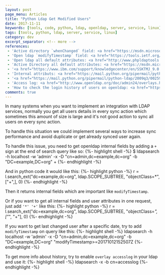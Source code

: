 ```yaml
---
layout: post
page_menu: Articles
title: "Python Ldap Get Modified Users"
date: 2017-11-11
keywords: [tools, code, python, ldap, openldap, server, service, linux]
tags: [tools, python, ldap, server, service, linux]
category: dev
excerpt_separator: <!-- more -->
references:
 - 'Active directory `whenChanged` field: <a href="https://msdn.microsoft.com/en-us/library/ms680921(v=vs.85).aspx" target="_blank">Microsoft MSDN doc</a>'
 - 'Open ldap `modifyTimestamp` field: <a href="https://tools.ietf.org/html/rfc4512" target="_blank">RFC4512</a>'
 - 'Open ldap all default attributes: <a href="http://www.phpldaptools.com/reference/Default-Schema-Attributes/" target="_blank">LDAP default schema attributes</a>'
 - 'Active Directory all default attributes: <a href="https://msdn.microsoft.com/en-us/library/ms675090(v=vs.85).aspx" target="_blank">Active Directory default schema attributes</a>'
 - '<a href="https://www.ibm.com/support/knowledgecenter/en/SSKTMJ_9.0.1/admin/conf_usingldapsearchtoreturnoperationalattributes_t.html" target="_blank">ldapsearch to return operational attributes</a>'
 - 'Internal attributs: <a href="https://mail.python.org/pipermail/python-ldap/2009q3/002593.html" target="_blank">Internal attributes (Python org mail)</a>'
 - '<a href="https://mail.python.org/pipermail/python-ldap/2009q3/002594.html" target="_blank">Internal attributes (conversation node on Python org mail)</a>'
 - 'Access log: <a href="http://www.openldap.org/doc/admin24/overlays.html#Access%20Logging" target="_blank">OpenLDAP access logging</a>'
 - 'How to check the login history of users on openldap: <a href="https://www.openldap.org/lists/openldap-technical/201505/msg00117.html" target="_blank">OpenLDAP login history of users</a>'
comments: true
---
```

In many systems when you want to implement an integration with LDAP services, normally you get all users details in every sync action which sometimes this amount of size is large and it's not good action to sync all users on every sync action.
<!-- more -->

To handle this situation we could implement several ways to increase sync performance and avoid duplicate or get already synced user again.

To handle this issue, you need to get openldap internal fields by adding a `+` sign at the end of search query like so:
{%- highlight shell -%}
$ ldapsearch -h localhost -w 'admin' -x -D "cn=admin,dc=example,dc=org" -b "DC=example,DC=org" +
{%- endhighlight -%}

And in python code it would like this:
{%- highlight python -%}
r = l.search_ext("dc=example,dc=org", ldap.SCOPE_SUBTREE, "objectClass=*", ["+",], 0)
{%- endhighlight -%}

Then it returns internal fields which are important like `modifyTimestamp`.

Or if you want to get all internal fields and user attributes in one request, just add `'*' '+'` like this:
{%- highlight python -%}
r = l.search_ext("dc=example,dc=org", ldap.SCOPE_SUBTREE, "objectClass=*", ["*", "+"], 0)
{%- endhighlight -%}

If you want to get last changed user after a specific date, try to add `modifyTimestamp` on query like this:
{%- highlight shell -%}
ldapsearch -h localhost -w 'admin' -x -D "cn=admin,dc=example,dc=org" -b "DC=example,DC=org" "modifyTimestamp>=20171012152507Z
{%- endhighlight -%}

To get more info about history, try to enable `overlay accesslog` in your ldap and use it:
{%- highlight shell -%}
ldapsearch -x -b cn=accesslog
{%- endhighlight -%}
